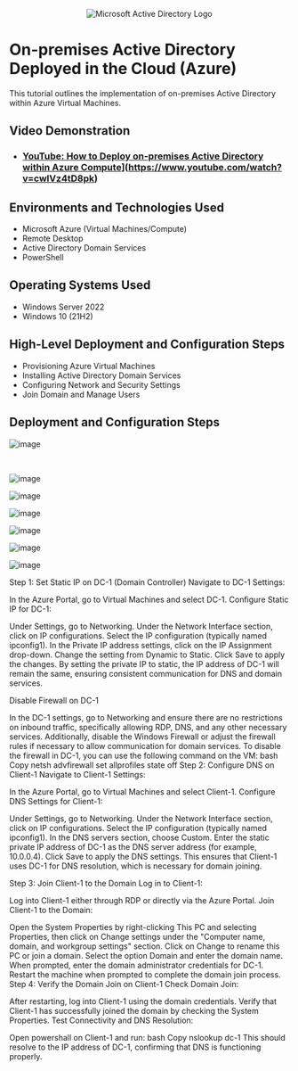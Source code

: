 
<p align="center">
<img src="https://i.imgur.com/pU5A58S.png" alt="Microsoft Active Directory Logo"/>
</p>

<h1>On-premises Active Directory Deployed in the Cloud (Azure)</h1>
This tutorial outlines the implementation of on-premises Active Directory within Azure Virtual Machines.<br />


<h2>Video Demonstration</h2>

- ### [YouTube: How to Deploy on-premises Active Directory within Azure Compute](https://www.youtube.com)](https://www.youtube.com/watch?v=cwlVz4tD8pk)

<h2>Environments and Technologies Used</h2>

- Microsoft Azure (Virtual Machines/Compute)
- Remote Desktop
- Active Directory Domain Services
- PowerShell

<h2>Operating Systems Used </h2>

- Windows Server 2022
- Windows 10 (21H2)

<h2>High-Level Deployment and Configuration Steps</h2>

- Provisioning Azure Virtual Machines
- Installing Active Directory Domain Services
- Configuring Network and Security Settings
- Join Domain and Manage Users

<h2>Deployment and Configuration Steps</h2>

<p>

![image](https://github.com/user-attachments/assets/f20a86e0-7ba9-4d03-8f16-c2eedab13466)

</p>
<p>
</p>
<br />

<p>

![image](https://github.com/user-attachments/assets/02595d2a-6bb2-4431-8553-82813903be16)

![image](https://github.com/user-attachments/assets/68c0e116-c67f-4c55-9ba9-9e594c412953)

![image](https://github.com/user-attachments/assets/f0ea6525-d092-44cd-8f71-b28dd23ed789)

![image](https://github.com/user-attachments/assets/ca99cb24-7ac4-4db1-b5f1-8c6594797778)

![image](https://github.com/user-attachments/assets/ab318bfc-4d6d-4c87-8669-94db7c0b1298)

![image](https://github.com/user-attachments/assets/122854e0-7582-4c2c-9d1d-97ff2b687810)



</p>
<p>

Step 1: Set Static IP on DC-1 (Domain Controller)
Navigate to DC-1 Settings:

In the Azure Portal, go to Virtual Machines and select DC-1.
Configure Static IP for DC-1:

Under Settings, go to Networking.
Under the Network Interface section, click on IP configurations.
Select the IP configuration (typically named ipconfig1).
In the Private IP address settings, click on the IP Assignment drop-down.
Change the setting from Dynamic to Static.
Click Save to apply the changes.
By setting the private IP to static, the IP address of DC-1 will remain the same, ensuring consistent communication for DNS and domain services.

Disable Firewall on DC-1

In the DC-1 settings, go to Networking and ensure there are no restrictions on inbound traffic, specifically allowing RDP, DNS, and any other necessary services.
Additionally, disable the Windows Firewall or adjust the firewall rules if necessary to allow communication for domain services.
To disable the firewall in DC-1, you can use the following command on the VM:
bash
Copy
netsh advfirewall set allprofiles state off
Step 2: Configure DNS on Client-1
Navigate to Client-1 Settings:

In the Azure Portal, go to Virtual Machines and select Client-1.
Configure DNS Settings for Client-1:

Under Settings, go to Networking.
Under the Network Interface section, click on IP configurations.
Select the IP configuration (typically named ipconfig1).
In the DNS servers section, choose Custom.
Enter the static private IP address of DC-1 as the DNS server address (for example, 10.0.0.4).
Click Save to apply the DNS settings.
This ensures that Client-1 uses DC-1 for DNS resolution, which is necessary for domain joining.

Step 3: Join Client-1 to the Domain
Log in to Client-1:

Log into Client-1 either through RDP or directly via the Azure Portal.
Join Client-1 to the Domain:

Open the System Properties by right-clicking This PC and selecting Properties, then click on Change settings under the "Computer name, domain, and workgroup settings" section.
Click on Change to rename this PC or join a domain.
Select the option Domain and enter the domain name.
When prompted, enter the domain administrator credentials for DC-1.
Restart the machine when prompted to complete the domain join process.
Step 4: Verify the Domain Join on Client-1
Check Domain Join:

After restarting, log into Client-1 using the domain credentials.
Verify that Client-1 has successfully joined the domain by checking the System Properties.
Test Connectivity and DNS Resolution:

Open powershall on Client-1 and run:
bash
Copy
nslookup dc-1
This should resolve to the IP address of DC-1, confirming that DNS is functioning properly.
</p>
<br />

<p>

